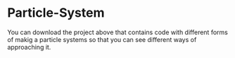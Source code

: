 # Particle-System

You can download the project above that contains code with different forms of makig a particle systems so that you can see different ways of approaching it. 
